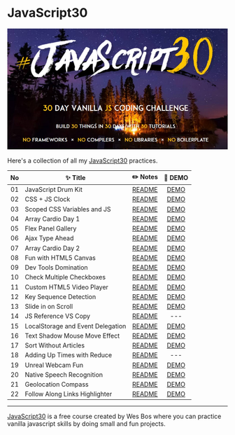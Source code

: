 # JavaScript30

![](./Javascript30_cover.jpg)

Here's a collection of all my [JavaScript30](https://javascript30.com/) practices.


|  No   | ✨ Title                           |                                                    ✏️ Notes                                                    |                                         👀 DEMO                                          |
| :---: | --------------------------------- | :-----------------------------------------------------------------------------------------------------------: | :-------------------------------------------------------------------------------------: |
|  01   | JavaScript Drum Kit               |        [README](https://github.com/KellyCHI22/JavaScript30/blob/main/01-JavaScript-Drum-Kit/README.md)        |        [DEMO](https://kellychi22.github.io/JavaScript30/01-JavaScript-Drum-Kit/)        |
|  02   | CSS + JS Clock                    |          [README](https://github.com/KellyCHI22/JavaScript30/blob/main/02-JS-and-CS-Clock/README.md)          |          [DEMO](https://kellychi22.github.io/JavaScript30/02-JS-and-CS-Clock/)          |
|  03   | Scoped CSS Variables and JS       |           [README](https://github.com/KellyCHI22/JavaScript30/blob/main/03-CSS-Variables/README.md)           |           [DEMO](https://kellychi22.github.io/JavaScript30/03-CSS-Variables/)           |
|  04   | Array Cardio Day 1                |        [README](https://github.com/KellyCHI22/JavaScript30/blob/main/04-Array-Cardio-Day-1/README.md)         |        [DEMO](https://kellychi22.github.io/JavaScript30/04-Array-Cardio-Day-1/)         |
|  05   | Flex Panel Gallery                |             [README](https://github.com/KellyCHI22/JavaScript30/tree/main/05-Flex-Panel-Gallery)              |        [DEMO](https://kellychi22.github.io/JavaScript30/05-Flex-Panel-Gallery/)         |
|  06   | Ajax Type Ahead                   |            [README](https://github.com/KellyCHI22/JavaScript30/blob/main/06-Type-Ahead/README.md)             |            [DEMO](https://kellychi22.github.io/JavaScript30/06-Type-Ahead/)             |
|  07   | Array Cardio Day 2                |        [README](https://github.com/KellyCHI22/JavaScript30/blob/main/07-Array-Cardio-Day-2/README.md)         |        [DEMO](https://kellychi22.github.io/JavaScript30/07-Array-Cardio-Day-2/)         |
|  08   | Fun with HTML5 Canvas             |       [README](https://github.com/KellyCHI22/JavaScript30/blob/main/08-Fun-with-HTML5-Canvas/README.md)       |       [DEMO](https://kellychi22.github.io/JavaScript30/08-Fun-with-HTML5-Canvas/)       |
|  09   | Dev Tools Domination              |       [README](https://github.com/KellyCHI22/JavaScript30/blob/main/09-Dev-Tools-Domination/README.md)        |       [DEMO](https://kellychi22.github.io/JavaScript30/09-Dev-Tools-Domination/)        |
|  10   | Check Multiple Checkboxes         |  [README](https://github.com/KellyCHI22/JavaScript30/blob/main/10-Hold-Shift-and-Check-Checkboxes/README.md)  |  [DEMO](https://kellychi22.github.io/JavaScript30/10-Hold-Shift-and-Check-Checkboxes/)  |
|  11   | Custom HTML5 Video Player         |        [README](https://github.com/KellyCHI22/JavaScript30/blob/main/11-Custom-Video-Player/README.md)        |        [DEMO](https://kellychi22.github.io/JavaScript30/11-Custom-Video-Player/)        |
|  12   | Key Sequence Detection            |      [README](https://github.com/KellyCHI22/JavaScript30/blob/main/12-Key-Sequence-Detection/README.md)       |      [DEMO](https://kellychi22.github.io/JavaScript30/12-Key-Sequence-Detection/)       |
|  13   | Slide in on Scroll                |        [README](https://github.com/KellyCHI22/JavaScript30/blob/main/13-Slide-in-on-Scroll/README.md)         |        [DEMO](https://kellychi22.github.io/JavaScript30/13-Slide-in-on-Scroll/)         |
|  14   | JS Reference VS Copy              | [README](https://github.com/KellyCHI22/JavaScript30/blob/main/14-JavaScript-References-VS-Copying/README.md)  |                                           ---                                           |
|  15   | LocalStorage and Event Delegation | [README](https://github.com/KellyCHI22/JavaScript30/blob/main/15-LocalStorage-and-Event-Delegation/README.md) | [DEMO](https://kellychi22.github.io/JavaScript30/15-LocalStorage-and-Event-Delegation/) |
|  16   | Text Shadow Mouse Move Effect     |         [README](https://github.com/KellyCHI22/JavaScript30/blob/main/16-Mouse-Move-Shadow/README.md)         |         [DEMO](https://kellychi22.github.io/JavaScript30/16-Mouse-Move-Shadow/)         |
|  17   | Sort Without Articles             |       [README](https://github.com/KellyCHI22/JavaScript30/blob/main/17-Sort-Without-Articles/README.md)       |       [DEMO](https://kellychi22.github.io/JavaScript30/17-Sort-Without-Articles/)       |
|  18   | Adding Up Times with Reduce       |         [README](https://github.com/KellyCHI22/JavaScript30/tree/main/18-Adding-Up-Times-with-Reduce)         |                                           ---                                           |
|  19   | Unreal Webcam Fun                 |            [README](https://github.com/KellyCHI22/JavaScript30/blob/main/19-Webcam-Fun/README.md)             |            [DEMO](https://kellychi22.github.io/JavaScript30/19-Webcam-Fun/)             |
|  20   | Native Speech Recognition         |        [README](https://github.com/KellyCHI22/JavaScript30/blob/main/20-Speech-Recognition/README.md)         |        [DEMO](https://kellychi22.github.io/JavaScript30/20-Speech-Recognition/)         |
|  21   | Geolocation Compass               |            [README](https://github.com/KellyCHI22/JavaScript30/blob/main/21-Geolocation/README.md)            |            [DEMO](https://kellychi22.github.io/JavaScript30/21-Geolocation/)            |
|  22   | Follow Along Links Highlighter    |   [README](https://github.com/KellyCHI22/JavaScript30/blob/main/22-Follow-Along-Link-Highlighter/README.md)   |   [DEMO](https://kellychi22.github.io/JavaScript30/22-Follow-Along-Link-Highlighter/)   |


___

[JavaScript30](https://javascript30.com/) is a free course created by Wes Bos where you can practice vanilla javascript skills by doing small and fun projects.